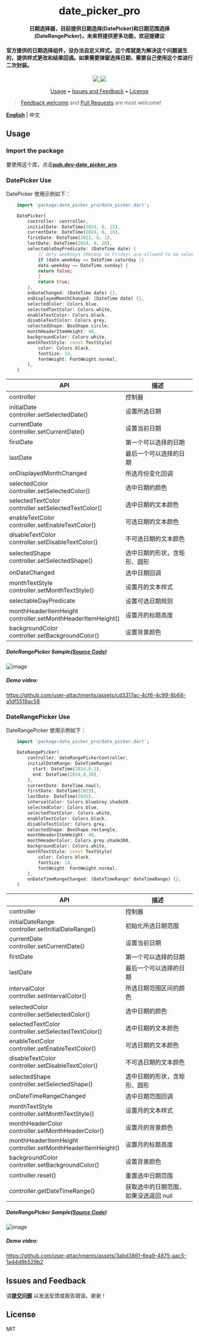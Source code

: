 <h1 align="center">date_picker_pro</h1>
<h4 align="center">
  日期选择器，目前提供日期选择(DatePicker)和日期范围选择(DateRangePicker)，未来将提供更多功能，欢迎提建议
</h4>

<h4>
  官方提供的日期选择组件，没办法自定义样式。这个库就是为解决这个问题诞生的，提供样式更改和结果回调。如果需要弹窗选择日期，需要自己使用这个库进行二次封装。
</h4>

<div align="center">
  <a href="https://pub.dev/packages/date_picker_pro">
    <img src="https://img.shields.io/pub/v/date_picker_pro.svg" />
  </a>
  <img src="https://img.shields.io/github/license/LiuDongCai/date_picker_pro" />
</div>

<p align="center">
  <a href="#usage">Usage</a> •
  <a href="#issues-and-feedback">Issues and Feedback</a> •
  <a href="#license">License</a>
</p>

> [Feedback welcome](https://github.com/LiuDongCai/date_picker_pro/issues) and [Pull Requests](https://github.com/LiuDongCai/date_picker_pro/pulls) are most welcome!

[**English**](https://github.com/LiuDongCai/date_picker_pro/blob/master/README-ZH.md) | 中文

## Usage

### Import the package

要使用这个库，点击[**pub.dev-date_picker_pro**](https://pub.dev/packages/date_picker_pro).

### DatePicker Use

DatePicker 使用示例如下：

```dart
    import 'package:date_picker_pro/date_picker.dart';

    DatePicker(
        controller: controller,
        initialDate: DateTime(2024, 8, 15),
        currentDate: DateTime(2024, 8, 16),
        firstDate: DateTime(2021, 8, 1),
        lastDate: DateTime(2024, 9, 28),
        selectableDayPredicate: (DateTime date) {
            // Only weekdays (Monday to Friday) are allowed to be selected
            if (date.weekday == DateTime.saturday ||
            date.weekday == DateTime.sunday) {
            return false;
            }
            return true;
        },
        onDateChanged: (DateTime date) {},
        onDisplayedMonthChanged: (DateTime date) {},
        selectedColor: Colors.blue,
        selectedTextColor: Colors.white,
        enableTextColor: Colors.black,
        disableTextColor: Colors.grey,
        selectedShape: BoxShape.circle,
        monthHeaderItemHeight: 40,
        backgroundColor: Colors.white,
        monthTextStyle: const TextStyle(
            color: Colors.black,
            fontSize: 14,
            fontWeight: FontWeight.normal,
        ),
    )
```

| API                                                             | 描述             |
|-----------------------------------------------------------------|----------------|
| controller                                                      | 控制器            |
| initialDate<br/>controller.setSelectedDate()                    | 设置所选日期         |
| currentDate<br/>controller.setCurrentDate()                     | 设置当前日期         |
| firstDate                                                       | 第一个可以选择的日期     |
| lastDate                                                        | 最后一个可以选择的日期    |
| onDisplayedMonthChanged                                         | 所选月份变化回调       |
| selectedColor<br/>controller.setSelectedColor()                 | 选中日期的颜色        |
| selectedTextColor<br/>controller.setSelectedTextColor()         | 选中日期的文本颜色      |
| enableTextColor<br/>controller.setEnableTextColor()             | 可选日期的文本颜色      |
| disableTextColor<br/>controller.setDisableTextColor()           | 不可选日期的文本颜色     |
| selectedShape<br/>controller.setSelectedShape()                 | 选中日期的形状，含矩形、圆形 |
| onDateChanged                                                   | 选中日期回调         |
| monthTextStyle<br/>controller.setMonthTextStyle()               | 设置月的文本样式       |
| selectableDayPredicate                                          | 设置可选日期规则       |
| monthHeaderItemHeight<br/>controller.setMonthHeaderItemHeight() | 设置月的标题高度       |
| backgroundColor<br/>controller.setBackgroundColor()             | 设置背景颜色         |

##### DateRangePicker Sample([Source Code](/example/lib/date_range_picker_demo.dart))
![image](./gif/date_picker.gif)

##### Demo video:
https://github.com/user-attachments/assets/cd3317ac-4cf6-4c99-8b68-a1df5519ac58

### DateRangePicker Use

DateRangePicker 使用示例如下：

```dart
    import 'package:date_picker_pro/date_picker.dart';

    DateRangePicker(
        controller: dateRangePickerController,
        initialDateRange: DateTimeRange(
          start: DateTime(2024,8,1),
          end: DateTime(2024,8,30),
        ),
        currentDate: DateTime.now(),
        firstDate: DateTime(2023),
        lastDate: DateTime(2025),
        intervalColor: Colors.blueGrey.shade50,
        selectedColor: Colors.blue,
        selectedTextColor: Colors.white,
        enableTextColor: Colors.black,
        disableTextColor: Colors.grey,
        selectedShape: BoxShape.rectangle,
        monthHeaderItemHeight: 40,
        monthHeaderColor: Colors.grey.shade300,
        backgroundColor: Colors.white,
        monthTextStyle: const TextStyle(
            color: Colors.black,
            fontSize: 14,
            fontWeight: FontWeight.normal,
        ),
        onDateTimeRangeChanged: (DateTimeRange? dateTimeRange) {},
    )
```

| API                                                             | 描述                    |
|-----------------------------------------------------------------|-----------------------|
| controller                                                      | 控制器                   |
| initialDateRange<br/>controller.setInitialDateRange()           | 初始化所选日期范围             |
| currentDate<br/>controller.setCurrentDate()                     | 设置当前日期                |
| firstDate                                                       | 第一个可以选择的日期            |
| lastDate                                                        | 最后一个可以选择的日期           |
| intervalColor<br/>controller.setIntervalColor()                 | 所选日期范围区间的颜色           |
| selectedColor<br/>controller.setSelectedColor()                 | 选中日期的颜色               |
| selectedTextColor<br/>controller.setSelectedTextColor()         | 选中日期的文本颜色             |
| enableTextColor<br/>controller.setEnableTextColor()             | 可选日期的文本颜色             |
| disableTextColor<br/>controller.setDisableTextColor()           | 不可选日期的文本颜色            |
| selectedShape<br/>controller.setSelectedShape()                 | 选中日期的形状，含矩形、圆形        |
| onDateTimeRangeChanged                                          | 选中日期范围回调              |
| monthTextStyle<br/>controller.setMonthTextStyle()               | 设置月的文本样式              |
| monthHeaderColor<br/>controller.setMonthHeaderColor()           | 设置月的背景颜色              |
| monthHeaderItemHeight<br/>controller.setMonthHeaderItemHeight() | 设置月的标题高度              |
| backgroundColor<br/>controller.setBackgroundColor()             | 设置背景颜色                |
| controller.reset()                                              | 重置选中日期范围              |
| controller.getDateTimeRange()                                   | 获取选中的日期范围，如果没选返回 null |

##### DateRangePicker Sample([Source Code](/example/lib/date_range_picker_demo.dart))
![image](./gif/date_ranger_picker.gif)

##### Demo video:
https://github.com/user-attachments/assets/3abd3861-6ea9-4875-aac5-1a44d9b529b2

## Issues and Feedback

请[**提交问题**](https://github.com/LiuDongCai/date_picker_pro/issues) 以发送反馈或报告错误。谢谢！

## License

MIT
